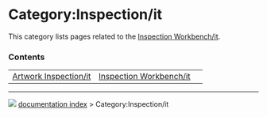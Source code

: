 # Category:Inspection/it
This category lists pages related to the [Inspection Workbench/it](Inspection_Workbench/it.md).

### Contents

|     |     |     |
| --- | --- | --- |
| [Artwork Inspection/it](Artwork_Inspection/it.md) | [Inspection Workbench/it](Inspection_Workbench/it.md) |



---
![](images/Right_arrow.png) [documentation index](../README.md) > Category:Inspection/it
